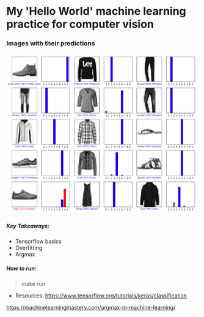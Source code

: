 # My 'Hello World' machine learning practice for computer vision

### Images with their predictions
![alt text](https://github.com/abogutalan/machineLearning-and-AI/blob/master/classify-clothes/predictions.png?raw=true)

##### Key Takeaways:
- Tensorflow basics
- Overfitting
- Argmax

##### How to run:
> make run 

* Resources:
https://www.tensorflow.org/tutorials/keras/classification

https://machinelearningmastery.com/argmax-in-machine-learning/
